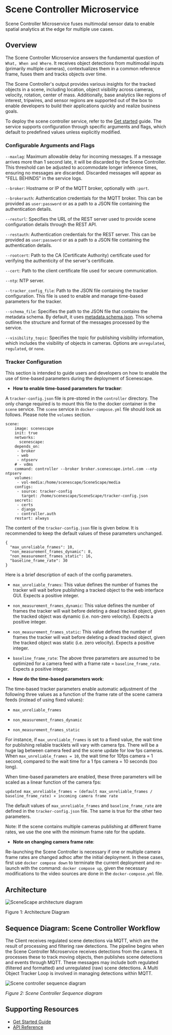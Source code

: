 # Scene Controller Microservice

Scene Controller Microservice fuses multimodal sensor data to enable spatial analytics at the edge for multiple use cases.

## Overview

The Scene Controller Microservice answers the fundamental question of `What, When and Where`. It receives object detections from multimodal inputs (primarily multiple cameras), contextualizes them in a common reference frame, fuses them and tracks objects over time.

The Scene Controller's output provides various insights for the tracked objects in a scene, including location, object visibility across cameras, velocity, rotation, center of mass. Additionally, base analytics like regions of interest, tripwires, and sensor regions are supported out of the box to enable developers to build their applications quickly and realize business goals.

To deploy the scene controller service, refer to the [Get started](get-started.md) guide. The service supports configuration through specific arguments and flags, which default to predefined values unless explicitly modified.

### Configurable Arguments and Flags

`--maxlag`: Maximum allowable delay for incoming messages. If a message arrives more than 1 second late, it will be discarded by the Scene Controller. This threshold can be adjusted to accommodate longer inference times, ensuring no messages are discarded. Discarded messages will appear as "FELL BEHINDS" in the service logs.

`--broker`: Hostname or IP of the MQTT broker, optionally with `:port`.

`--brokerauth`: Authentication credentials for the MQTT broker. This can be provided as `user:password` or as a path to a JSON file containing the authentication details.

`--resturl`: Specifies the URL of the REST server used to provide scene configuration details through the REST API.

`--restauth`: Authentication credentials for the REST server. This can be provided as `user:password` or as a path to a JSON file containing the authentication details.

`--rootcert`: Path to the CA (Certificate Authority) certificate used for verifying the authenticity of the server's certificate.

`--cert`: Path to the client certificate file used for secure communication.

`--ntp`: NTP server.

`--tracker_config_file`: Path to the JSON file containing the tracker configuration. This file is used to enable and manage time-based parameters for the tracker.

`--schema_file`: Specifies the path to the JSON file that contains the metadata schema. By default, it uses [metadata.schema.json](../../schema/metadata.schema.json). This schema outlines the structure and format of the messages processed by the service.

`--visibility_topic`: Specifies the topic for publishing visibility information, which includes the visibility of objects in cameras. Options are `unregulated`, `regulated`, or `none`.

### Tracker Configuration

This section is intended to guide users and developers on how to enable the use of time-based parameters during the deployment of Scenescape.

- **How to enable time-based parameters for tracker**:

A `tracker-config.json` file is pre-stored in the `controller` directory. The only change required is to mount this file to the docker container in the `scene` service. The `scene` service in `docker-compose.yml` file should look as follows. Please note the `volumes` section.

```
scene:
    image: scenescape
    init: true
    networks:
      scenescape:
    depends_on:
     - broker
     - web
     - ntpserv
    # - vdms
    command: controller --broker broker.scenescape.intel.com --ntp ntpserv
    volumes:
     - vol-media:/home/scenescape/SceneScape/media
    configs:
     - source: tracker-config
       target: /home/scenescape/SceneScape/tracker-config.json
    secrets:
     - certs
     - django
     - controller.auth
    restart: always
```

The content of the `tracker-config.json` file is given below. It is recommended to keep the default values of these parameters unchanged.

```
{
  "max_unreliable_frames": 10,
  "non_measurement_frames_dynamic": 8,
  "non_measurement_frames_static": 16,
  "baseline_frame_rate": 30
}
```

Here is a brief description of each of the config parameters.

- `max_unreliable_frames`: This value defines the number of frames the tracker will wait before publishing a tracked object to the web interface GUI. Expects a positive integer.

- `non_measurement_frames_dynamic`: This value defines the number of frames the tracker will wait before deleting a dead tracked object, given the tracked object was dynamic (i.e. non-zero velocity). Expects a positive integer.

- `non_measurement_frames_static`: This value defines the number of frames the tracker will wait before deleting a dead tracked object, given the tracked object was static (i.e. zero velocity). Expects a positive integer.

- `baseline_frame_rate`: The above three parameters are assumed to be optimized for a camera feed with a frame rate = `baseline_frame_rate`. Expects a positive integer.

- **How do the time-based parameters work**:

The time-based tracker parameters enable automatic adjustment of the following three values as a function of the frame rate of the scene camera feeds (instead of using fixed values):

- `max_unreliable_frames`

- `non_measurement_frames_dynamic`

- `non_measurement_frames_static`

For instance, if `max_unreliable_frames` is set to a fixed value, the wait time for publishing reliable tracklets will vary with camera fps. There will be a huge lag between camera feed and the scene update for low fps cameras. When `max_unreliable_frames = 10`, the wait time for 10fps camera = 1 second, compared to the wait time for a 1 fps camera = 10 seconds (too long).

When time-based parameters are enabled, these three parameters will be scaled as a linear function of the camera fps:

```
updated max_unreliable_frames = (default max_unreliable_frames / baseline_frame_rate) × incoming camera frame rate
```

The default values of `max_unreliable_frames` and `baseline_frame_rate` are defined in the `tracker-config.json` file. The same is true for the other two parameters.

Note: If the scene contains multiple cameras publishing at different frame rates, we use the one with the minimum frame rate for the update.

- **Note on changing camera frame rate**:

Re-launching the Scene Controller is necessary if one or multiple camera frame rates are changed adhoc after the initial deployment. In these cases, first use `docker compose down` to terminate the current deployment and re-launch with the command: `docker compose up`, given the necessary modifications to the video sources are done in the `docker-compose.yml` file.

## Architecture

![SceneScape architecture diagram](images/architecture.png)

Figure 1: Architecture Diagram

## Sequence Diagram: Scene Controller Workflow

The Client receives regulated scene detections via MQTT, which are the result of processing and filtering raw detections. The pipeline begins when the Scene Controller Microservice receives detections from the camera. It processes these to track moving objects, then publishes scene detections and events through MQTT. These messages may include both regulated (filtered and formatted) and unregulated (raw) scene detections. A Multi Object Tracker Loop is involved in managing detections within MQTT.

![Scene controller sequence diagram](images/scene-controller-sequence-diagram.png)

_Figure 2: Scene Controller Sequence diagram_

## Supporting Resources

- [Get Started Guide](get-started.md)
- [API Reference](api-reference.md)
